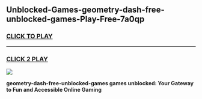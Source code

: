 
## Unblocked-Games-geometry-dash-free-unblocked-games-Play-Free-7a0qp
<h3>
<a href="https://premium76.site?title=geometry-dash-free-unblocked-games&ref=17A">CLICK TO PLAY</a></h3>
<hr>

<h3>
<a href="https://premium76.site?title=geometry-dash-free-unblocked-games&ref=17A">CLICK 2 PLAY</a>
  
</h3>

<a href="https://premium76.site?title=geometry-dash-free-unblocked-games&ref=17A"><img src="https://clearcache.store/games.png"></a>


**geometry-dash-free-unblocked-games games unblocked: Your Gateway to Fun and Accessible Online Gaming**
